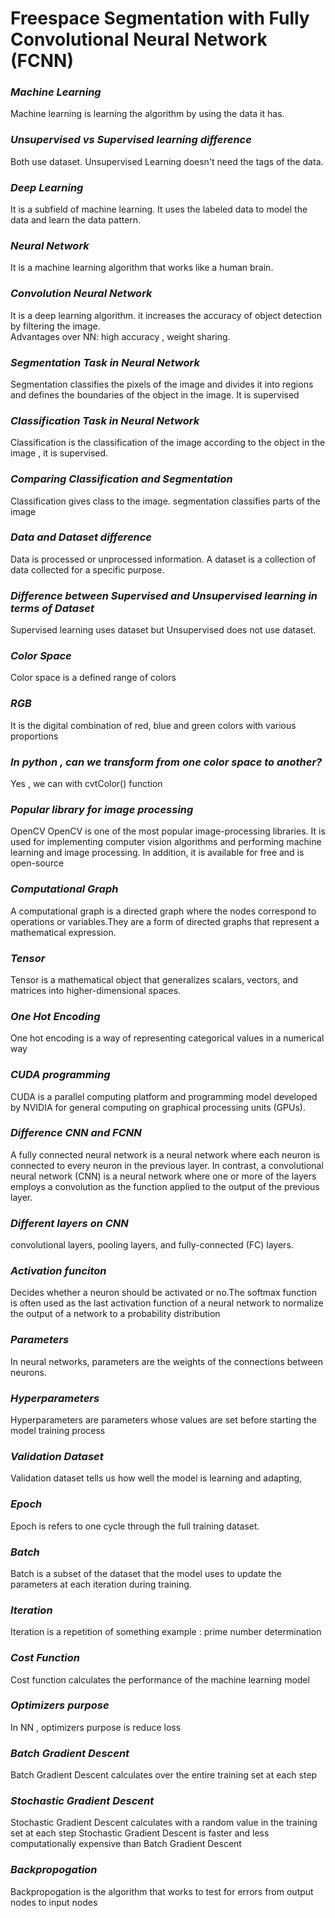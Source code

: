 # Freespace Segmentation with Fully Convolutional Neural Network (FCNN)  
  
    	
### *Machine Learning*
Machine learning is learning the algorithm by using the data it has.
### *Unsupervised vs Supervised learning difference*  
Both use dataset. Unsupervised Learning doesn't need the tags of the data.
### *Deep Learning*
It is a subfield of machine learning. It uses the labeled data to model the data and learn the data pattern.
### *Neural Network*
It is a machine learning algorithm that works like a human brain.
### *Convolution Neural Network*
It is a deep learning algorithm. it increases the accuracy of object detection by filtering the image.  
Advantages over NN: high accuracy , weight sharing.
### *Segmentation Task in Neural Network*
Segmentation classifies the pixels of the image and divides it into regions and defines the boundaries of the object in the image.
It is supervised
### *Classification Task in Neural Network*
Classification is the classification of the image according to the object in the image , it is supervised.
### *Comparing Classification and Segmentation*
Classification gives class to the image. segmentation classifies parts of the image
### *Data and Dataset difference*
Data is processed or unprocessed information. A dataset is a collection of data collected for a specific purpose.
### *Difference between Supervised and Unsupervised learning in terms of Dataset*
Supervised learning uses dataset but Unsupervised does not use dataset.
### *Color Space*
Color space is a defined range of colors
### *RGB*
It is the digital combination of red, blue and green colors with various proportions
### *In python , can we transform from one color space to another?*
Yes , we can with cvtColor() function
### *Popular library for image processing*
OpenCV
OpenCV is one of the most popular image-processing libraries. It is used for implementing computer vision algorithms and performing machine learning and image processing. In addition, it is available for free and is open-source
### *Computational Graph*
A computational graph is a directed graph where the nodes correspond to operations or variables.They are a form of directed graphs that represent a mathematical expression.
### *Tensor*
Tensor is a mathematical object that generalizes scalars, vectors, and matrices into higher-dimensional spaces.
### *One Hot Encoding*
One hot encoding is a way of representing categorical values in a numerical way
### *CUDA programming*
CUDA is a parallel computing platform and programming model developed by NVIDIA for general computing on graphical processing units (GPUs).
### *Difference CNN and FCNN*
A fully connected neural network is a neural network where each neuron is connected to every neuron in the previous layer. In contrast, a convolutional neural network (CNN) is a neural network where one or more of the layers employs a convolution as the function applied to the output of the previous layer.
### *Different layers on CNN*
convolutional layers, pooling layers, and fully-connected (FC) layers.
### *Activation funciton*
Decides whether a neuron should be activated or no.The softmax function is often used as the last activation function of a neural network to normalize the output of a network to a probability distribution
### *Parameters*
In neural networks, parameters are the weights of the connections between neurons.
### *Hyperparameters*
Hyperparameters are parameters whose values are set before starting the model training process
### *Validation Dataset*
Validation dataset tells us how well the model is learning and adapting,
### *Epoch*
Epoch is refers to one cycle through the full training dataset.
### *Batch*
Batch is a subset of the dataset that the model uses to update the parameters at each iteration during training.
### *Iteration*
Iteration is a repetition of something
example : prime number determination
### *Cost Function*
Cost function  calculates the performance of the machine learning model
### *Optimizers purpose*
In NN , optimizers purpose is reduce loss
### *Batch Gradient Descent*
Batch Gradient Descent calculates over the entire training set at each step
### *Stochastic Gradient Descent* 
Stochastic Gradient Descent calculates with a random value in the training set at each step
Stochastic Gradient Descent is faster and less computationally expensive than Batch Gradient Descent
### *Backpropogation*
Backpropogation is the algorithm that works to test for errors from output nodes to input nodes


